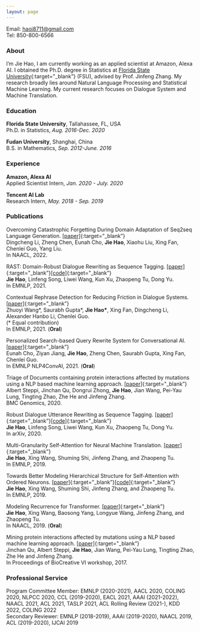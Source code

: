 ```yaml
---
layout: page
---
```

Email: haoj8711@gmail.com                     
Tel: 850-800-6566  

### About
I’m Jie Hao, I am currently working as an applied scientist at Amazon, Alexa AI. I obtained the Ph.D. degree in Statistics at [Florida State University](https://www.fsu.edu){:target="_blank”} (FSU), advised by Prof. Jinfeng Zhang. My research broadly lies around Natural Language Processing and Statistical Machine Learning. My current research focuses on Dialogue System and Machine Translation.

### Education

**Florida State University**, Tallahassee, FL, USA  
Ph.D. in Statistics, *Aug. 2016-Dec. 2020*

**Fudan University**, Shanghai, China  
B.S. in Mathematics, *Sep. 2012-June. 2016*

### Experience

**Amazon, Alexa AI**  
Applied Scientist Intern, *Jan. 2020 - July. 2020*

**Tencent AI Lab**  
Research Intern, *May. 2018 - Sep. 2019*

### Publications

Overcoming Catastrophic Forgetting During Domain Adaptation of Seq2seq Language Generation. [[paper]](https://demon-jiehao.github.io/){:target="_blank”}   
Dingcheng Li, Zheng Chen, Eunah Cho, **Jie Hao**, Xiaohu Liu, Xing Fan, Chenlei Guo, Yang Liu.      
In NAACL, 2022.

RAST: Domain-Robust Dialogue Rewriting as Sequence Tagging. [[paper]](https://aclanthology.org/2021.emnlp-main.402.pdf){:target="_blank”}[[code]](https://github.com/freesunshine0316/RaST-plus){:target="_blank”}   
**Jie Hao**, Linfeng Song, Liwei Wang, Kun Xu, Zhaopeng Tu, Dong Yu.         
In EMNLP, 2021.

Contextual Rephrase Detection for Reducing Friction in Dialogue Systems. [[paper]](https://assets.amazon.science/ab/b8/93fbdc014a5fbef79208f13904d6/contextual-rephrase-detection-for-reducing-friction-in-dialogue-systems.pdf){:target="_blank”}         
Zhuoyi Wang\*, Saurabh Gupta\*, **Jie Hao\***, Xing Fan, Dingcheng Li, Alexander Hanbo Li, Chenlei Guo.  
(* Equal contribution)              
In EMNLP, 2021. (**Oral**)

Personalized Search-based Query Rewrite System for Conversational AI. [[paper]](https://aclanthology.org/2021.nlp4convai-1.17.pdf){:target="_blank”}   
Eunah Cho, Ziyan Jiang, **Jie Hao**, Zheng Chen, Saurabh Gupta, Xing Fan, Chenlei Guo.   
In EMNLP NLP4ConvAI, 2021. (**Oral**)

Triage of Documents containing protein interactions affected by mutations using a NLP based machine learning
approach. [[paper]](https://bmcgenomics.biomedcentral.com/articles/10.1186/s12864-020-07185-7){:target="_blank”}           
Albert Steppi, Jinchan Qu, Dongrui Zhong, **Jie Hao**, Jian Wang, Pei-Yau Lung, Tingting Zhao, Zhe He and Jinfeng Zhang.  
BMC Genomics, 2020.

Robust Dialogue Utterance Rewriting as Sequence Tagging. [[paper]](https://arxiv.org/pdf/2012.14535.pdf){:target="_blank”}[[code]](https://github.com/freesunshine0316/RaST-plus){:target="_blank”}         
**Jie Hao**, Linfeng Song, Liwei Wang, Kun Xu, Zhaopeng Tu, Dong Yu.         
In arXiv, 2020. 

Multi-Granularity Self-Attention for Neural Machine Translation. [[paper]](https://arxiv.org/pdf/1909.02222.pdf){:target="_blank”}    
**Jie Hao**, Xing Wang, Shuming Shi, Jinfeng Zhang, and Zhaopeng Tu.  
In EMNLP, 2019. 

Towards Better Modeling Hierarchical Structure for Self-Attention with Ordered Neurons. [[paper]](https://arxiv.org/pdf/1909.01562.pdf){:target="_blank”}[[code]](https://github.com/Demon-JieHao/Modeling-Structure-for-Transformer-Network){:target="_blank”}         
**Jie Hao**, Xing Wang, Shuming Shi, Jinfeng Zhang, and Zhaopeng Tu.  
In EMNLP, 2019.

Modeling Recurrence for Transformer. [[paper]](https://arxiv.org/pdf/1904.03092.pdf){:target="_blank”}          
**Jie Hao**, Xing Wang, Baosong Yang, Longyue Wang, Jinfeng Zhang, and Zhaopeng Tu.  
In NAACL,  2019. (**Oral**)

Mining protein interactions affected by mutations using a NLP based machine learning approach. [[paper]](https://pdfs.semanticscholar.org/0518/dd5b4725f4f997f29aca862d7c5f9ff0e929.pdf?_ga=2.199741606.903625184.1569340439-1421537793.1569340439){:target="_blank”}      
Jinchan Qu, Albert Steppi, **Jie Hao**, Jian Wang, Pei-Yau Lung, Tingting Zhao, Zhe He and Jinfeng Zhang.  
In Proceedings of BioCreative VI workshop, 2017.


### Professional Service

Program Committee Member: EMNLP (2020-2021), AACL 2020, COLING 2020, NLPCC 2020, CCL (2019-2020), EACL 2021, AAAI (2021-2022), NAACL 2021, ACL 2021, TASLP 2021, ACL Rolling Review (2021-), KDD 2022, COLING 2022  
Secondary Reviewer: EMNLP (2018-2019), AAAI (2019-2020), NAACL 2019, ACL (2019-2020), IJCAI 2019 


